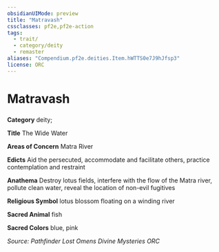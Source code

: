 ```yaml
---
obsidianUIMode: preview
title: "Matravash"
cssclasses: pf2e,pf2e-action
tags:
  - trait/
  - category/deity
  - remaster
aliases: "Compendium.pf2e.deities.Item.hWTTS0e7J9hJfsp3"
license: ORC
---
```

# Matravash

### 

**Category** deity; 




**Title** The Wide Water

**Areas of Concern** Matra River

**Edicts** Aid the persecuted, accommodate and facilitate others, practice contemplation and restraint

**Anathema** Destroy lotus fields, interfere with the flow of the Matra river, pollute clean water, reveal the location of non-evil fugitives

**Religious Symbol** lotus blossom floating on a winding river

**Sacred Animal** fish

**Sacred Colors** blue, pink

*Source: Pathfinder Lost Omens Divine Mysteries*
*ORC*